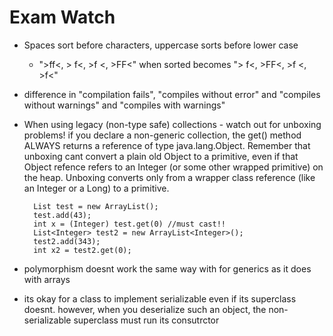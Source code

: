 Exam Watch
==========

* Spaces sort before characters, uppercase sorts before lower case
  + ">ff<, > f<, >f <, >FF<" when sorted becomes "> f<, >FF<, >f <, >f<"
* difference in "compilation fails", "compiles without error" and "compiles without warnings" and "compiles with warnings"
* When using legacy (non-type safe) collections - watch out for unboxing problems! if you declare a non-generic collection, the get() method ALWAYS returns a reference of type java.lang.Object. 
Remember that unboxing cant convert a plain old Object to a primitive, even if that Object refence refers to an Integer (or some other wrapped primitive) on the heap. 
Unboxing converts only from a wrapper class reference (like an Integer or a Long) to a primitive.


        List test = new ArrayList();
        test.add(43);
        int x = (Integer) test.get(0) //must cast!!
        List<Integer> test2 = new ArrayList<Integer>();
        test2.add(343);
        int x2 = test2.get(0);


* polymorphism doesnt work the same way with for generics as it does with arrays
* its okay for a class to implement serializable even if its superclass doesnt. however, when you deserialize such an object, the non-serializable superclass must run its consutrctor
